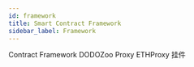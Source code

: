 ```yaml
---
id: framework
title: Smart Contract Framework
sidebar_label: Framework
---
```


Contract Framework
DODOZoo
Proxy
ETHProxy 挂件
